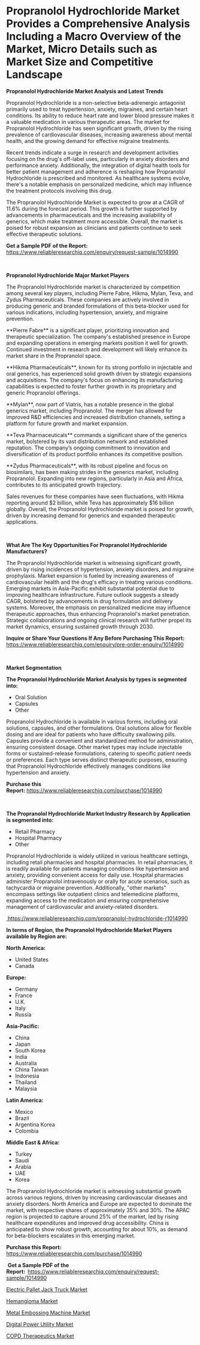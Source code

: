 <p><h1>Propranolol Hydrochloride Market Provides a Comprehensive Analysis Including a Macro Overview of the Market, Micro Details such as Market Size and Competitive Landscape</h1></p><p><strong>Propranolol Hydrochloride Market Analysis and Latest Trends</strong></p>
<p><p>Propranolol Hydrochloride is a non-selective beta-adrenergic antagonist primarily used to treat hypertension, anxiety, migraines, and certain heart conditions. Its ability to reduce heart rate and lower blood pressure makes it a valuable medication in various therapeutic areas. The market for Propranolol Hydrochloride has seen significant growth, driven by the rising prevalence of cardiovascular diseases, increasing awareness about mental health, and the growing demand for effective migraine treatments.</p><p>Recent trends indicate a surge in research and development activities focusing on the drug's off-label uses, particularly in anxiety disorders and performance anxiety. Additionally, the integration of digital health tools for better patient management and adherence is reshaping how Propranolol Hydrochloride is prescribed and monitored. As healthcare systems evolve, there's a notable emphasis on personalized medicine, which may influence the treatment protocols involving this drug.</p><p>The Propranolol Hydrochloride Market is expected to grow at a CAGR of 11.6% during the forecast period. This growth is further supported by advancements in pharmaceuticals and the increasing availability of generics, which make treatment more accessible. Overall, the market is poised for robust expansion as clinicians and patients continue to seek effective therapeutic solutions.</p></p>
<p><strong>Get a Sample PDF of the Report:&nbsp;</strong> <a href="https://www.reliableresearchiq.com/enquiry/request-sample/1014990?utm_campaign=104&utm_medium=2&utm_source=Github&utm_content=ia&utm_term=06032025&utm_id=propranolol-hydrochloride">https://www.reliableresearchiq.com/enquiry/request-sample/1014990</a></p>
<p>&nbsp;</p>
<p><strong>Propranolol Hydrochloride Major Market Players</strong></p>
<p><p>The Propranolol Hydrochloride market is characterized by competition among several key players, including Pierre Fabre, Hikma, Mylan, Teva, and Zydus Pharmaceuticals. These companies are actively involved in producing generic and branded formulations of this beta-blocker used for various indications, including hypertension, anxiety, and migraine prevention.</p><p>**Pierre Fabre** is a significant player, prioritizing innovation and therapeutic specialization. The company's established presence in Europe and expanding operations in emerging markets position it well for growth. Continued investment in research and development will likely enhance its market share in the Propranolol space.</p><p>**Hikma Pharmaceuticals**, known for its strong portfolio in injectable and oral generics, has experienced solid growth driven by strategic expansions and acquisitions. The company's focus on enhancing its manufacturing capabilities is expected to foster further growth in its proprietary and generic Propranolol offerings.</p><p>**Mylan**, now part of Viatris, has a notable presence in the global generics market, including Propranolol. The merger has allowed for improved R&D efficiencies and increased distribution channels, setting a platform for future growth and market expansion.</p><p>**Teva Pharmaceuticals** commands a significant share of the generics market, bolstered by its vast distribution network and established reputation. The company’s ongoing commitment to innovation and diversification of its product portfolio enhances its competitive position.</p><p>**Zydus Pharmaceuticals**, with its robust pipeline and focus on biosimilars, has been making strides in the generics market, including Propranolol. Expanding into new regions, particularly in Asia and Africa, contributes to its anticipated growth trajectory.</p><p>Sales revenues for these companies have seen fluctuations, with Hikma reporting around $2 billion, while Teva has approximately $16 billion globally. Overall, the Propranolol Hydrochloride market is poised for growth, driven by increasing demand for generics and expanded therapeutic applications.</p></p>
<p>&nbsp;</p>
<p><strong>What Are The Key Opportunities For Propranolol Hydrochloride Manufacturers?</strong></p>
<p><p>The Propranolol Hydrochloride market is witnessing significant growth, driven by rising incidences of hypertension, anxiety disorders, and migraine prophylaxis. Market expansion is fueled by increasing awareness of cardiovascular health and the drug's efficacy in treating various conditions. Emerging markets in Asia-Pacific exhibit substantial potential due to improving healthcare infrastructure. Future outlook suggests a steady CAGR, bolstered by advancements in drug formulation and delivery systems. Moreover, the emphasis on personalized medicine may influence therapeutic approaches, thus enhancing Propranolol's market penetration. Strategic collaborations and ongoing clinical research will further propel its market dynamics, ensuring sustained growth through 2030.</p></p>
<p><strong>Inquire or Share Your Questions If Any Before Purchasing This Report:</strong> <a href="https://www.reliableresearchiq.com/enquiry/pre-order-enquiry/1014990?utm_campaign=104&utm_medium=2&utm_source=Github&utm_content=ia&utm_term=06032025&utm_id=propranolol-hydrochloride">https://www.reliableresearchiq.com/enquiry/pre-order-enquiry/1014990</a></p>
<p>&nbsp;</p>
<p><strong>Market Segmentation</strong></p>
<p><strong>The Propranolol Hydrochloride Market Analysis by types is segmented into:</strong></p>
<p><ul><li>Oral Solution</li><li>Capsules</li><li>Other</li></ul></p>
<p><p>Propranolol Hydrochloride is available in various forms, including oral solutions, capsules, and other formulations. Oral solutions allow for flexible dosing and are ideal for patients who have difficulty swallowing pills. Capsules provide a convenient and standardized method for administration, ensuring consistent dosage. Other market types may include injectable forms or sustained-release formulations, catering to specific patient needs or preferences. Each type serves distinct therapeutic purposes, ensuring that Propranolol Hydrochloride effectively manages conditions like hypertension and anxiety.</p></p>
<p><strong>Purchase this Report:&nbsp;</strong><a href="https://www.reliableresearchiq.com/purchase/1014990?utm_campaign=104&utm_medium=2&utm_source=Github&utm_content=ia&utm_term=06032025&utm_id=propranolol-hydrochloride">https://www.reliableresearchiq.com/purchase/1014990</a></p>
<p>&nbsp;</p>
<p><strong>The Propranolol Hydrochloride Market Industry Research by Application is segmented into:</strong></p>
<p><ul><li>Retail Pharmacy</li><li>Hospital Pharmacy</li><li>Other</li></ul></p>
<p><p>Propranolol Hydrochloride is widely utilized in various healthcare settings, including retail pharmacies and hospital pharmacies. In retail pharmacies, it is readily available for patients managing conditions like hypertension and anxiety, providing convenient access for daily use. Hospital pharmacies administer Propranolol intravenously or orally for acute scenarios, such as tachycardia or migraine prevention. Additionally, "other markets" encompass settings like outpatient clinics and telemedicine platforms, expanding access to the medication and ensuring comprehensive management of cardiovascular and anxiety-related disorders.</p></p>
<p><a href="https://www.reliableresearchiq.com/propranolol-hydrochloride-r1014990?utm_campaign=104&utm_medium=2&utm_source=Github&utm_content=ia&utm_term=06032025&utm_id=propranolol-hydrochloride">&nbsp;https://www.reliableresearchiq.com/propranolol-hydrochloride-r1014990</a></p>
<p><strong>In terms of Region, the Propranolol Hydrochloride Market Players available by Region are:</strong></p>
<p>
    <p> <strong> North America: </strong>
        <ul>
            <li>United States</li>
            <li>Canada</li>
        </ul>
        </p> 
    <p> <strong> Europe: </strong>
        <ul>
            <li>Germany</li>
            <li>France</li>
            <li>U.K.</li>
            <li>Italy</li>
            <li>Russia</li>
        </ul>
        </p> 
    <p> <strong> Asia-Pacific: </strong>
        <ul>
            <li>China</li>
            <li>Japan</li>
            <li>South Korea</li>
            <li>India</li>
            <li>Australia</li>
            <li>China Taiwan</li>
            <li>Indonesia</li>
            <li>Thailand</li>
            <li>Malaysia</li>
        </ul>
        </p> 
    <p> <strong> Latin America: </strong>
        <ul>
            <li>Mexico</li>
            <li>Brazil</li>
            <li>Argentina Korea</li>
            <li>Colombia</li>
        </ul>
        </p> 
    <p> <strong> Middle East & Africa: </strong>
        <ul>
            <li>Turkey</li>
            <li>Saudi</li>
            <li>Arabia</li>
            <li>UAE</li>
            <li>Korea</li>
        </ul>
    </p>
    </p>
<p><p>The Propranolol Hydrochloride market is witnessing substantial growth across various regions, driven by increasing cardiovascular diseases and anxiety disorders. North America and Europe are expected to dominate the market, with respective shares of approximately 35% and 30%. The APAC region is projected to capture around 25% of the market, led by rising healthcare expenditures and improved drug accessibility. China is anticipated to show robust growth, accounting for about 10%, as demand for beta-blockers escalates in this emerging market.</p></p>
<p><strong>Purchase this Report: </strong><a href="https://www.reliableresearchiq.com/purchase/1014990?utm_campaign=104&utm_medium=2&utm_source=Github&utm_content=ia&utm_term=06032025&utm_id=propranolol-hydrochloride">https://www.reliableresearchiq.com/purchase/1014990</a></p>
<p>&nbsp;<strong>Get a Sample PDF of the Report:&nbsp;&nbsp;</strong><a href="https://www.reliableresearchiq.com/enquiry/request-sample/1014990?utm_campaign=104&utm_medium=2&utm_source=Github&utm_content=ia&utm_term=06032025&utm_id=propranolol-hydrochloride">https://www.reliableresearchiq.com/enquiry/request-sample/1014990</a></p>
<p><strong></strong></p>
<p><p><a href="https://github.com/coricnzati/Market-Research-Report-List-1/blob/main/electric-pallet-jack-truck-market.md?utm_campaign=104&utm_medium=2&utm_source=Github&utm_content=ia&utm_term=06032025&utm_id=propranolol-hydrochloride">Electric Pallet Jack Truck Market</a></p><p><a href="https://github.com/kleyderoomes/Market-Research-Report-List-1/blob/main/hemangioma-market.md?utm_campaign=104&utm_medium=2&utm_source=Github&utm_content=ia&utm_term=06032025&utm_id=propranolol-hydrochloride">Hemangioma Market</a></p><p><a href="https://github.com/cavushjla/Market-Research-Report-List-1/blob/main/metal-embossing-machine-market.md?utm_campaign=104&utm_medium=2&utm_source=Github&utm_content=ia&utm_term=06032025&utm_id=propranolol-hydrochloride">Metal Embossing Machine Market</a></p><p><a href="https://github.com/alrogikrosa/Market-Research-Report-List-1/blob/main/digital-power-utility-market.md?utm_campaign=104&utm_medium=2&utm_source=Github&utm_content=ia&utm_term=06032025&utm_id=propranolol-hydrochloride">Digital Power Utility Market</a></p><p><a href="https://github.com/evraltandre36/Market-Research-Report-List-1/blob/main/copd-therapeutics-market.md?utm_campaign=104&utm_medium=2&utm_source=Github&utm_content=ia&utm_term=06032025&utm_id=propranolol-hydrochloride">COPD Therapeutics Market</a></p></p>